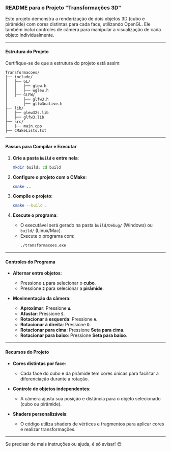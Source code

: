 ### README para o Projeto "Transformações 3D"

Este projeto demonstra a renderização de dois objetos 3D (cubo e pirâmide) com cores distintas para cada face, utilizando OpenGL. Ele também inclui controles de câmera para manipular a visualização de cada objeto individualmente.

---

#### Estrutura do Projeto

Certifique-se de que a estrutura do projeto está assim:

```
Transformacoes/
├── include/
│   ├── GL/
│   │   ├── glew.h
│   │   ├── wglew.h
│   ├── GLFW/
│       ├── glfw3.h
│       ├── glfw3native.h
├── lib/
│   ├── glew32s.lib
│   ├── glfw3.lib
├── src/
│   ├── main.cpp
├── CMakeLists.txt
```

---

#### Passos para Compilar e Executar

1. **Crie a pasta `build` e entre nela**:

   ```bash
   mkdir build; cd build
   ```

2. **Configure o projeto com o CMake**:

   ```bash
   cmake ..
   ```

3. **Compile o projeto**:

   ```bash
   cmake --build .
   ```

4. **Execute o programa**:
   - O executável será gerado na pasta `build/Debug/` (Windows) ou `build/` (Linux/Mac).
   - Execute o programa com:
     ```bash
     ./transformacoes.exe
     ```

---

#### Controles do Programa

- **Alternar entre objetos**:

  - Pressione **`1`** para selecionar o **cubo**.
  - Pressione **`2`** para selecionar a **pirâmide**.

- **Movimentação da câmera**:
  - **Aproximar**: Pressione **`W`**.
  - **Afastar**: Pressione **`S`**.
  - **Rotacionar à esquerda**: Pressione **`A`**.
  - **Rotacionar à direita**: Pressione **`D`**.
  - **Rotacionar para cima**: Pressione **Seta para cima**.
  - **Rotacionar para baixo**: Pressione **Seta para baixo**.

---

#### Recursos do Projeto

- **Cores distintas por face**:

  - Cada face do cubo e da pirâmide tem cores únicas para facilitar a diferenciação durante a rotação.

- **Controle de objetos independentes**:

  - A câmera ajusta sua posição e distância para o objeto selecionado (cubo ou pirâmide).

- **Shaders personalizáveis**:
  - O código utiliza shaders de vértices e fragmentos para aplicar cores e realizar transformações.

---

Se precisar de mais instruções ou ajuda, é só avisar! 😊
